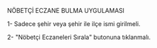 NÖBETÇİ ECZANE BULMA UYGULAMASI

1- Sadece şehir veya şehir ile ilçe ismi girilmeli.

2- "Nöbetçi Eczaneleri Sırala" butonuna tıklanmalı.
